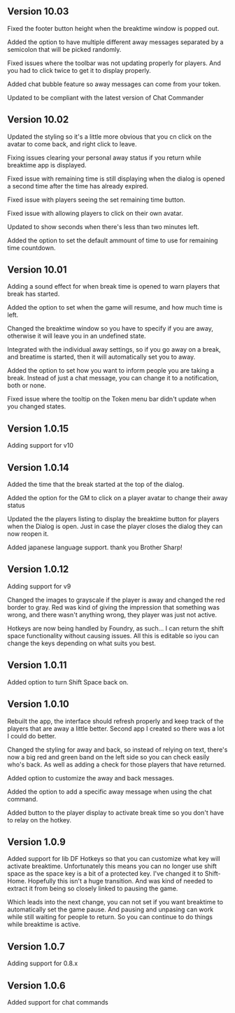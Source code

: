 ## Version 10.03

Fixed the footer button height when the breaktime window is popped out.

Added the option to have multiple different away messages separated by a semicolon that will be picked randomly.

Fixed issues where the toolbar was not updating properly for players.  And you had to click twice to get it to display properly.

Added chat bubble feature so away messages can come from your token.

Updated to be compliant with the latest version of Chat Commander

## Version 10.02

Updated the styling so it's a little more obvious that you cn click on the avatar to come back, and right click to leave.

Fixing issues clearing your personal away status if you return while breaktime app is displayed.

Fixed issue with remaining time is still displaying when the dialog is opened a second time after the time has already expired.

Fixed issue with players seeing the set remaining time button.

Fixed issue with allowing players to click on their own avatar.

Updated to show seconds when there's less than two minutes left.

Added the option to set the default ammount of time to use for remaining time countdown.

## Version 10.01

Adding a sound effect for when break time is opened to warn players that break has started.

Added the option to set when the game will resume, and how much time is left.

Changed the breaktime window so you have to specify if you are away, otherwise it will leave you in an undefined state.

Integrated with the individual away settings, so if you go away on a break, and breatime is started, then it will automatically set you to away.

Added the option to set how you want to inform people you are taking a break.  Instead of just a chat message, you can change it to a notification, both or none.

Fixed issue where the tooltip on the Token menu bar didn't update when you changed states.

## Version 1.0.15

Adding support for v10

## Version 1.0.14

Added the time that the break started at the top of the dialog.

Added the option for the GM to click on a player avatar to change their away status

Updated the the players listing to display the breaktime button for players when the Dialog is open.  Just in case the player closes the dialog they can now reopen it.

Added japanese language support.  thank you Brother Sharp!

## Version 1.0.12

Adding support for v9

Changed the images to grayscale if the player is away and changed the red border to gray.  Red was kind of giving the impression that something was wrong, and there wasn't anything wrong, they player was just not active.

Hotkeys are now being handled by Foundry, as such... I can return the shift space functionality without causing issues.  All this is editable so iyou can change the keys depending on what suits you best.

## Version 1.0.11

Added option to turn Shift Space back on.

## Version 1.0.10

Rebuilt the app, the interface should refresh properly and keep track of the players that are away a little better.  Second app I created so there was a lot I could do better.

Changed the styling for away and back, so instead of relying on text, there's now a big red and green band on the left side so you can check easily who's back.  As well as adding a check for those players that have returned.

Added option to customize the away and back messages.

Added the option to add a specific away message when using the chat command.

Added button to the player display to activate break time so you don't have to relay on the hotkey.

## Version 1.0.9

Added support for lib DF Hotkeys so that you can customize what key will activate breaktime.  Unfortunately this means you can no longer use shift space as the space key is a bit of a protected key.  I've changed it to Shift-Home.  Hopefully this isn't a huge transition.  And was kind of needed to extract it from being so closely linked to pausing the game.

Which leads into the next change, you can not set if you want breaktime to automatically set the game pause.  And pausing and unpasing can work while still waiting for people to return.  So you can continue to do things while breaktime is active.

## Version 1.0.7
Adding support for 0.8.x

## Version 1.0.6
Added support for chat commands

